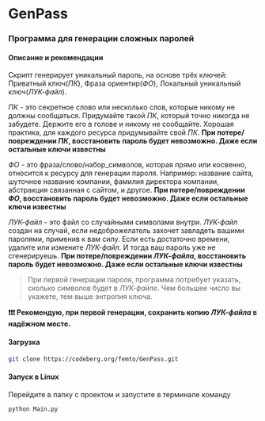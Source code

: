 # GenPass

### Программа для генерации сложных паролей

#### Описание и рекомендации
Скрипт генерирует уникальный пароль, на основе трёх ключей: Приватный ключ(_ПК_), Фраза ориентир(_ФО_), Локальный уникальный ключ(_ЛУК-файл_).

_ПК_ - это секретное слово или несколько слов, которые никому не должны сообщаться. Придумайте такой _ПК_, который точно никогда не забудете. Держите его в голове и никому не сообщайте. Хорошая практика, для каждого ресурса придумывайте свой _ПК_.
**При потере/повреждении _ПК_, восстановить пароль будет невозможно. Даже если остальные ключи известны**

_ФО_ - это фраза/слово/набор_символов, которая прямо или косвенно, относится к ресурсу для генерации пароля. Например: название сайта, шуточное название компании, фамилия директора компании, абстракция связанная с сайтом, и другое. 
**При потере/повреждении _ФО_, восстановить пароль будет невозможно. Даже если остальные ключи известны**

_ЛУК-файл_ - это файл со случайными символами внутри. _ЛУК-файл_ создан на случай, если недоброжелатель захочет завладеть вашими паролями, применив к вам силу. Если есть достаточно времени, удалите или измените _ЛУК-файл_. И тогда ваш пароль уже не сгенерируешь.
**При потере/повреждении _ЛУК-файла_, восстановить пароль будет невозможно. Даже если остальные ключи известны**

> При первой генерации пароля, программа потребует указать, сколько символов будет в _ЛУК-файле_. Чем большее число вы укажете, тем выше энтропия ключа.

**❗❗❗ Рекомендую, при первой генерации, сохранить копию _ЛУК-файла_ в надёжном месте.**

#### Загрузка
```sh
git clone https://codeberg.org/femto/GenPass.git
```

#### Запуск в Linux
Перейдите в папку с проектом и запустите в терминале команду
```sh
python Main.py
```
